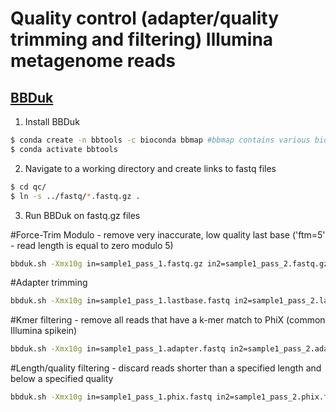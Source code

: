 # Quality control (adapter/quality trimming and filtering) Illumina metagenome reads

## [BBDuk](https://jgi.doe.gov/data-and-tools/software-tools/bbtools/bb-tools-user-guide/bbduk-guide/)

1. Install BBDuk

```bash
$ conda create -n bbtools -c bioconda bbmap #bbmap contains various bioinformatic tools including BBDuk
$ conda activate bbtools
```

2. Navigate to a working directory and create links to fastq files

```bash
$ cd qc/
$ ln -s ../fastq/*.fastq.gz .
```

3. Run BBDuk on fastq.gz files

#Force-Trim Modulo - remove very inaccurate, low quality last base ('ftm=5' - read length is equal to zero modulo 5)

```bash
bbduk.sh -Xmx10g in=sample1_pass_1.fastq.gz in2=sample1_pass_2.fastq.gz out=sample1_pass_1.lastbase.fastq out2=sample1_pass_2.lastbase.fastq ftm=5 threads=20 >& sample1.lastbase.log.txt
```

#Adapter trimming

```bash
bbduk.sh -Xmx10g in=sample1_pass_1.lastbase.fastq in2=sample1_pass_2.lastbase.fastq out=sample1_pass_1.adapter.fastq out2=sample1_pass_2.adapter.fastq ref=/bbmap-39.01-0/resources/adapters.fa ktrim=r k=23 mink=11 hdist=1 tpe tbo threads=20 >& sample1.adapter.log.txt
```

#Kmer filtering - remove all reads that have a k-mer match to PhiX (common Illumina spikein)

```bash
bbduk.sh -Xmx10g in=sample1_pass_1.adapter.fastq in2=sample1_pass_2.adapter.fastq out=sample1_pass_1.phix.fastq out2=sample1_pass_2.phix.fastq ref=/bbmap-39.01-0/resources/phix_adapters.fa.gz k=31 hdist=1 stats=sample1_stats.txt threads=20 >& $sample1.phix.log.txt
```

#Length/quality filtering - discard reads shorter than a specified length and below a specified quality 

```bash
bbduk.sh -Xmx10g in=sample1_pass_1.phix.fastq in2=sample1_pass_2.phix.fastq out=sample1_pass_1.qc.fastq out2=sample1_pass_2.qc.fastq qtrim=rl trimq=15 minlength=30 threads=20 >& sample1.quality.log.txt
```
